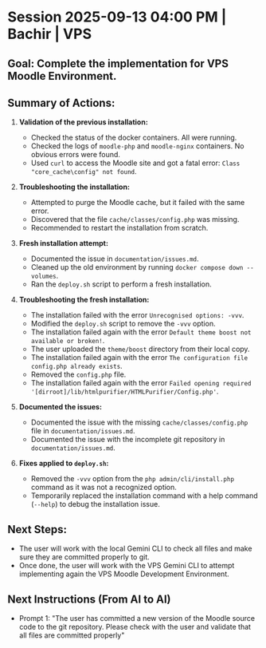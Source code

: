 # Session 2025-09-13 04:00 PM | Bachir | VPS
## Goal: Complete the implementation for VPS Moodle Environment.
## Summary of Actions:
1.  **Validation of the previous installation:**
    *   Checked the status of the docker containers. All were running.
    *   Checked the logs of `moodle-php` and `moodle-nginx` containers. No obvious errors were found.
    *   Used `curl` to access the Moodle site and got a fatal error: `Class "core_cache\config" not found`.
2.  **Troubleshooting the installation:**
    *   Attempted to purge the Moodle cache, but it failed with the same error.
    *   Discovered that the file `cache/classes/config.php` was missing.
    *   Recommended to restart the installation from scratch.
3.  **Fresh installation attempt:**
    *   Documented the issue in `documentation/issues.md`.
    *   Cleaned up the old environment by running `docker compose down --volumes`.
    *   Ran the `deploy.sh` script to perform a fresh installation.
4.  **Troubleshooting the fresh installation:**
    *   The installation failed with the error `Unrecognised options: -vvv`.
    *   Modified the `deploy.sh` script to remove the `-vvv` option.
    *   The installation failed again with the error `Default theme boost not available or broken!`.
    *   The user uploaded the `theme/boost` directory from their local copy.
    *   The installation failed again with the error `The configuration file config.php already exists`.
    *   Removed the `config.php` file.
    *   The installation failed again with the error `Failed opening required '[dirroot]/lib/htmlpurifier/HTMLPurifier/Config.php'`.
5.  **Documented the issues:**
    *   Documented the issue with the missing `cache/classes/config.php` file in `documentation/issues.md`.
    *   Documented the issue with the incomplete git repository in `documentation/issues.md`.

6.  **Fixes applied to `deploy.sh`:**
    *   Removed the `-vvv` option from the `php admin/cli/install.php` command as it was not a recognized option.
    *   Temporarily replaced the installation command with a help command (`--help`) to debug the installation issue.

## Next Steps:
*   The user will work with the local Gemini CLI to check all files and make sure they are committed properly to git.
*   Once done, the user will work with the VPS Gemini CLI to attempt implementing again the VPS Moodle Development Environment.

## Next Instructions (From AI to AI)
*   Prompt 1: "The user has committed a new version of the Moodle source code to the git repository. Please check with the user and validate that all files are committed properly"